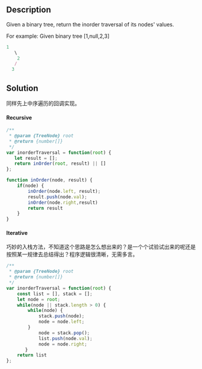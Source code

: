 ## Description

Given a binary tree, return the inorder traversal of its nodes' values.

For example:
Given binary tree [1,null,2,3]

```js
1
   \
    2
   /
  3
```

## Solution
同样先上中序遍历的回调实现。
#### Recursive
```js
/**
 * @param {TreeNode} root
 * @return {number[]}
 */
var inorderTraversal = function(root) {
   let result = [];
   return inOrder(root, result) || []
};

function inOrder(node, result) {
    if(node) {
        inOrder(node.left, result);
        result.push(node.val);
        inOrder(node.right,result)
        return result
    }
}
```

#### Iterative
巧妙的入栈方法，不知道这个思路是怎么想出来的？是一个个试验试出来的呢还是按照某一规律去总结得出？程序逻辑很清晰，无需多言。

```js
/**
 * @param {TreeNode} root
 * @return {number[]}
 */
var inorderTraversal = function(root) {
    const list = [], stack = [];
    let node = root;
    while(node || stack.length > 0) {
        while(node) {
            stack.push(node);
            node = node.left;
        }
            node = stack.pop();
            list.push(node.val);
            node = node.right;
       }
    return list
};
```
